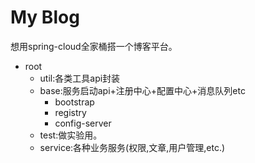 # My Blog

想用spring-cloud全家桶搭一个博客平台。

<ul>
    <li>root
        <ul>
            <li>util:各类工具api封装</li>
            <li>base:服务启动api+注册中心+配置中心+消息队列etc
                <ul>
                    <li>bootstrap</li>
                    <li>registry</li>
                    <li>config-server</li>
                </ul>
            </li>
            <li>test:做实验用。
            </li>
            <li>service:各种业务服务(权限,文章,用户管理,etc.)
            </li>
        </ul>
    </li>
</ul>
